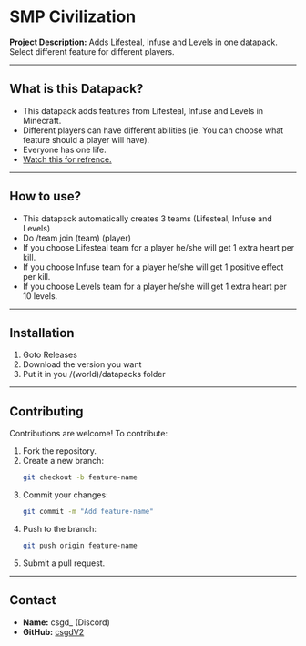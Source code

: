 # SMP Civilization

**Project Description:** Adds Lifesteal, Infuse and Levels in one datapack. Select different feature for different players.

---

## What is this Datapack?

- This datapack adds features from Lifesteal, Infuse and Levels in Minecraft.
- Different players can have different abilities (ie. You can choose what feature should a player will have).
- Everyone has one life.
- [Watch this for refrence.](https://www.youtube.com/watch?v=IH96S_ef1Os&ab_channel=MinuteTech)

---

## How to use?

- This datapack automatically creates 3 teams (Lifesteal, Infuse and Levels)
- Do /team join (team) (player)
- If you choose Lifesteal team for a player he/she will get 1 extra heart per kill.
- If you choose Infuse team for a player he/she will get 1 positive effect per kill.
- If you choose Levels team for a player he/she will get 1 extra heart per 10 levels.

---

## Installation

1. Goto Releases
2. Download the version you want
3. Put it in you /(world)/datapacks folder

---

## Contributing

Contributions are welcome! To contribute:

1. Fork the repository.
2. Create a new branch:
   ```bash
   git checkout -b feature-name
   ```
3. Commit your changes:
   ```bash
   git commit -m "Add feature-name"
   ```
4. Push to the branch:
   ```bash
   git push origin feature-name
   ```
5. Submit a pull request.

---

## Contact

- **Name:** csgd_ (Discord)
- **GitHub:** [csgdV2](https://github.com/csgdV2)
